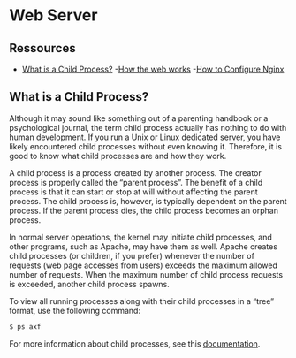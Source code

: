 #  Web Server

## Ressources
- [What is a Child Process?](#What-is-a-Child-Process?)
-[How the web works](#https://developer.mozilla.org/en-US/docs/Learn/Getting_started_with_the_web/How_the_Web_works)
-[How to Configure Nginx]()

## What is a Child Process?
Although it may sound like something out of a parenting handbook or a psychological journal, the term child process actually has nothing to do with human development. If you run a Unix or Linux dedicated server, you have likely encountered child processes without even knowing it. Therefore, it is good to know what child processes are and how they work.

A child process is a process created by another process. The creator process is properly called the “parent process”. The benefit of a child process is that it can start or stop at will without affecting the parent process. The child process is, however, is typically dependent on the parent process. If the parent process dies, the child process becomes an orphan process.

In normal server operations, the kernel may initiate child processes, and other programs, such as Apache, may have them as well. Apache creates child processes (or children, if you prefer) whenever the number of requests (web page accesses from users) exceeds the maximum allowed number of requests. When the maximum number of child process requests is exceeded, another child process spawns.

To view all running processes along with their child processes in a “tree” format, use the following command:
```bash
$ ps axf
```
For more information about child processes, see this [documentation](https://www.gnu.org/software/libc/manual/html_node/Processes.html#Processes).



